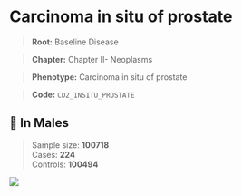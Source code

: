 # Carcinoma in situ of prostate

> **Root:** Baseline Disease  

> **Chapter:** Chapter II- Neoplasms  

> **Phenotype:** Carcinoma in situ of prostate  

> **Code:** `CD2_INSITU_PROSTATE`

## 👨 In Males  
> Sample size: **100718**  
> Cases: **224**  
> Controls: **100494**
<img src="/Disease/Figures/ALL/Incidence/CD2_INSITU_PROSTATE.png"/>
<CsvTable src="/public/Disease/Data/ALL/Incidence/COX_CD2_INSITU_PROSTATE.csv" label="🔍 View full results" />
